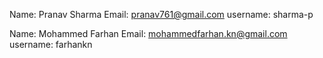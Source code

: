 Name: Pranav Sharma
Email: pranav761@gmail.com
username: sharma-p

Name: Mohammed Farhan
Email: mohammedfarhan.kn@gmail.com
username: farhankn
